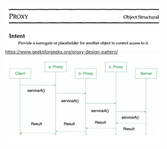 ![proxy.png](resources/proxy.png)
https://www.geeksforgeeks.org/proxy-design-pattern/
![proxy-uml.jpg](resources/proxy-uml.jpg)